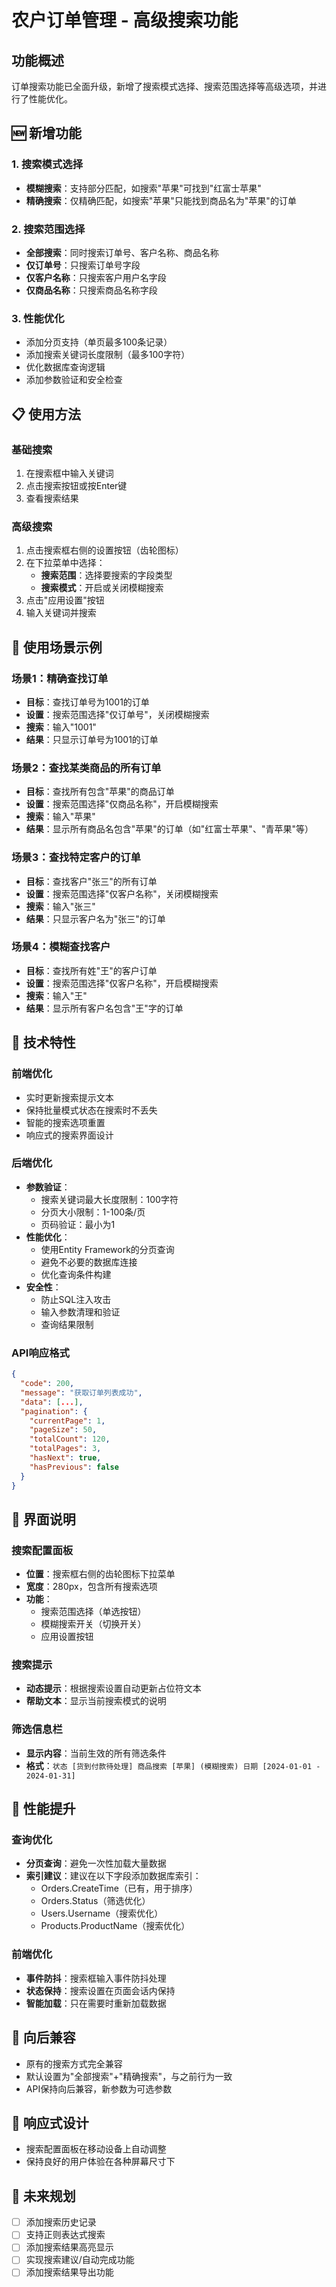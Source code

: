 # 农户订单管理 - 高级搜索功能

## 功能概述

订单搜索功能已全面升级，新增了搜索模式选择、搜索范围选择等高级选项，并进行了性能优化。

## 🆕 新增功能

### 1. 搜索模式选择
- **模糊搜索**：支持部分匹配，如搜索"苹果"可找到"红富士苹果"
- **精确搜索**：仅精确匹配，如搜索"苹果"只能找到商品名为"苹果"的订单

### 2. 搜索范围选择
- **全部搜索**：同时搜索订单号、客户名称、商品名称
- **仅订单号**：只搜索订单号字段
- **仅客户名称**：只搜索客户用户名字段
- **仅商品名称**：只搜索商品名称字段

### 3. 性能优化
- 添加分页支持（单页最多100条记录）
- 添加搜索关键词长度限制（最多100字符）
- 优化数据库查询逻辑
- 添加参数验证和安全检查

## 📋 使用方法

### 基础搜索
1. 在搜索框中输入关键词
2. 点击搜索按钮或按Enter键
3. 查看搜索结果

### 高级搜索
1. 点击搜索框右侧的设置按钮（齿轮图标）
2. 在下拉菜单中选择：
   - **搜索范围**：选择要搜索的字段类型
   - **搜索模式**：开启或关闭模糊搜索
3. 点击"应用设置"按钮
4. 输入关键词并搜索

## 🎯 使用场景示例

### 场景1：精确查找订单
- **目标**：查找订单号为1001的订单
- **设置**：搜索范围选择"仅订单号"，关闭模糊搜索
- **搜索**：输入"1001"
- **结果**：只显示订单号为1001的订单

### 场景2：查找某类商品的所有订单
- **目标**：查找所有包含"苹果"的商品订单
- **设置**：搜索范围选择"仅商品名称"，开启模糊搜索
- **搜索**：输入"苹果"
- **结果**：显示所有商品名包含"苹果"的订单（如"红富士苹果"、"青苹果"等）

### 场景3：查找特定客户的订单
- **目标**：查找客户"张三"的所有订单
- **设置**：搜索范围选择"仅客户名称"，关闭模糊搜索
- **搜索**：输入"张三"
- **结果**：只显示客户名为"张三"的订单

### 场景4：模糊查找客户
- **目标**：查找所有姓"王"的客户订单
- **设置**：搜索范围选择"仅客户名称"，开启模糊搜索
- **搜索**：输入"王"
- **结果**：显示所有客户名包含"王"字的订单

## 🔧 技术特性

### 前端优化
- 实时更新搜索提示文本
- 保持批量模式状态在搜索时不丢失
- 智能的搜索选项重置
- 响应式的搜索界面设计

### 后端优化
- **参数验证**：
  - 搜索关键词最大长度限制：100字符
  - 分页大小限制：1-100条/页
  - 页码验证：最小为1
- **性能优化**：
  - 使用Entity Framework的分页查询
  - 避免不必要的数据库连接
  - 优化查询条件构建
- **安全性**：
  - 防止SQL注入攻击
  - 输入参数清理和验证
  - 查询结果限制

### API响应格式
```json
{
  "code": 200,
  "message": "获取订单列表成功",
  "data": [...],
  "pagination": {
    "currentPage": 1,
    "pageSize": 50,
    "totalCount": 120,
    "totalPages": 3,
    "hasNext": true,
    "hasPrevious": false
  }
}
```

## 🎨 界面说明

### 搜索配置面板
- **位置**：搜索框右侧的齿轮图标下拉菜单
- **宽度**：280px，包含所有搜索选项
- **功能**：
  - 搜索范围选择（单选按钮）
  - 模糊搜索开关（切换开关）
  - 应用设置按钮

### 搜索提示
- **动态提示**：根据搜索设置自动更新占位符文本
- **帮助文本**：显示当前搜索模式的说明

### 筛选信息栏
- **显示内容**：当前生效的所有筛选条件
- **格式**：`状态 [货到付款待处理] 商品搜索 [苹果] (模糊搜索) 日期 [2024-01-01 - 2024-01-31]`

## 🚀 性能提升

### 查询优化
- **分页查询**：避免一次性加载大量数据
- **索引建议**：建议在以下字段添加数据库索引：
  - Orders.CreateTime（已有，用于排序）
  - Orders.Status（筛选优化）
  - Users.Username（搜索优化）
  - Products.ProductName（搜索优化）

### 前端优化
- **事件防抖**：搜索框输入事件防抖处理
- **状态保持**：搜索设置在页面会话内保持
- **智能加载**：只在需要时重新加载数据

## 🔄 向后兼容

- 原有的搜索方式完全兼容
- 默认设置为"全部搜索"+"精确搜索"，与之前行为一致
- API保持向后兼容，新参数为可选参数

## 📱 响应式设计

- 搜索配置面板在移动设备上自动调整
- 保持良好的用户体验在各种屏幕尺寸下

## 🎯 未来规划

- [ ] 添加搜索历史记录
- [ ] 支持正则表达式搜索
- [ ] 添加搜索结果高亮显示
- [ ] 实现搜索建议/自动完成功能
- [ ] 添加搜索结果导出功能 